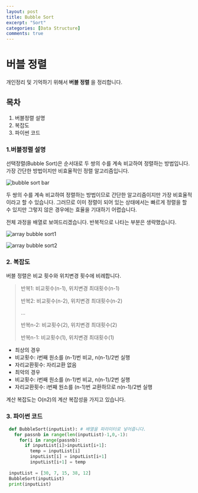 ```yaml
---
layout: post
title: Bubble Sort
excerpt: "Sort"
categories: [Data Structure]
comments: true
---
```


# 버블 정렬
개인정리 및 기억하기 위해서 **버블 정렬** 을 정리합니다. 

## 목차
1. 버블정렬 설명
2. 복잡도
3. 파이썬 코드



### 1.버블정렬 설명
선택정렬(Bubble Sort)은 순서대로 두 쌍의 수를 계속 비교하여 정렬하는 방법입니다. 가장 간단한 방법이지만 비효율적인 정렬 알고리즘입니다. 

![bubble sort bar](https://user-images.githubusercontent.com/26396102/49686150-9fefd900-fb33-11e8-990a-20f8735a3efb.PNG)

두 쌍의 수를 계속 비교하여 정렬하는 방법이므로 간단한 알고리즘이지만 가장 비효율적이라고 할 수 있습니다. 그러므로 이미 정렬이 되어 있는 상태에서는 빠르게 정렬을 할 수 있지만 그렇지 않은 경우에는 효율을 기대하기 어렵습니다. 

전체 과정을 배열로 보여드리겠습니다. 반복적으로 나타는 부분은 생략했습니다. 

![array bubble sort1](https://user-images.githubusercontent.com/26396102/49686192-4c31bf80-fb34-11e8-90b1-ed7a205068b0.PNG)

![array bubble sort2](https://user-images.githubusercontent.com/26396102/49686196-5d7acc00-fb34-11e8-8b0b-3ef7fe7dfd03.PNG)

### 2. 복잡도
버블 정렬은 비교 횟수와 위치변경 횟수에 비례합니다. 
> 반복1: 비교횟수(n-1), 위치변경 최대횟수(n-1)
> 
> 반복2: 비교횟수(n-2), 위치변경 최대횟수(n-2)
> 
> ...
> 
> 반복n-2: 비교횟수(2), 위치변경 최대횟수(2)
> 
> 반복n-1: 비교횟수(1), 위치변경 최대횟수(1)

- 최상의 경우 
 - 비교횟수: i번째 원소를 (n-1)번 비교, n(n-1)/2번 실행
 - 자리교환횟수: 자리교환 없음
- 최악의 경우
 - 비교횟수: i번째 원소를 (n-1)번 비교, n(n-1)/2번 실행
 - 자리교환횟수: i번째 원소를 (n-1)번 교환하므로 n(n-1)/2번 실행

계산 복잡도는 O(n2)의 계산 복잡성을 가지고 있습니다.

### 3. 파이썬 코드

```python
 def BubbleSort(inputList): # 배열을 파라미터로 넣어줍니다.
   for passnb in range(len(inputList)-1,0,-1):
     for(i in range(passnb):
       if inputList[i]>inputList[i+1]:
         temp = inputList[i]
         inputList[i] = inputList[i+1]
         inputList[i+1] = temp
 
 inputList = [30, 7, 15, 38, 12]
 BubbleSort(inputList)
 print(inputList)
```





